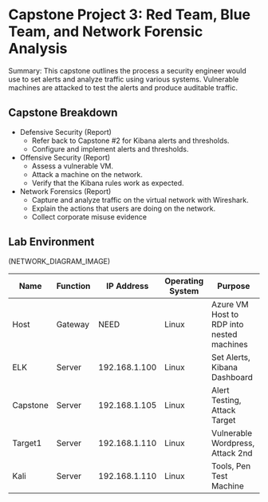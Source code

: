# Capstone Project 3: Red Team, Blue Team, and Network Forensic Analysis

Summary: This capstone outlines the process a security engineer would use to set alerts and analyze traffic using various systems. Vulnerable machines are attacked to test the alerts and produce auditable traffic.

## Capstone Breakdown
- Defensive Security (Report)
  - Refer back to Capstone #2 for Kibana alerts and thresholds.
  - Configure and implement alerts and thresholds. 
- Offensive Security (Report)
  - Assess a vulnerable VM.
  - Attack a machine on the network.
  - Verify that the Kibana rules work as expected.
- Network Forensics (Report)
  - Capture and analyze traffic on the virtual network with Wireshark. 
  - Explain the actions that users are doing on the network.
  - Collect corporate misuse evidence

## Lab Environment

(NETWORK_DIAGRAM_IMAGE)

| Name     | Function | IP Address | Operating System |Purpose |
|----------|----------|------------|------------------|-----------------|
|Host| Gateway| NEED| Linux |Azure VM Host to RDP into nested machines|
|ELK| Server| 192.168.1.100| Linux |Set Alerts, Kibana Dashboard|
|Capstone|Server| 192.168.1.105 |Linux|Alert Testing, Attack Target|
|Target1|Server| 192.168.1.110|Linux|Vulnerable Wordpress, Attack 2nd|
|Kali |Server| 192.168.1.110|Linux|Tools, Pen Test Machine|
